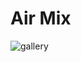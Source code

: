 # Air Mix


![gallery](https://user-images.githubusercontent.com/9091157/47759798-afa01600-dc87-11e8-8da1-03c7e99fd857.jpg)


